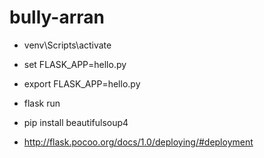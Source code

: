 # bully-arran
 - venv\Scripts\activate
 - set FLASK_APP=hello.py
 - export FLASK_APP=hello.py
 - flask run
 - pip install beautifulsoup4

  - http://flask.pocoo.org/docs/1.0/deploying/#deployment